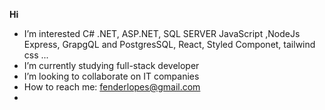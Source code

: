 **Hi**
- I’m interested C# .NET, ASP.NET, SQL SERVER JavaScript ,NodeJs Express, GrapgQL and PostgresSQL,  React, Styled Componet, tailwind css ...
- I’m currently studying full-stack developer
- I’m looking to collaborate on IT companies
- How to reach me: fenderlopes@gmail.com 
- 

<!---
Edy-ux/Edy-ux is a ✨ special ✨ repository because its `README.md` (this file) appears on your GitHub profile.
You can click the Preview link to take a look at your changes.
--->
